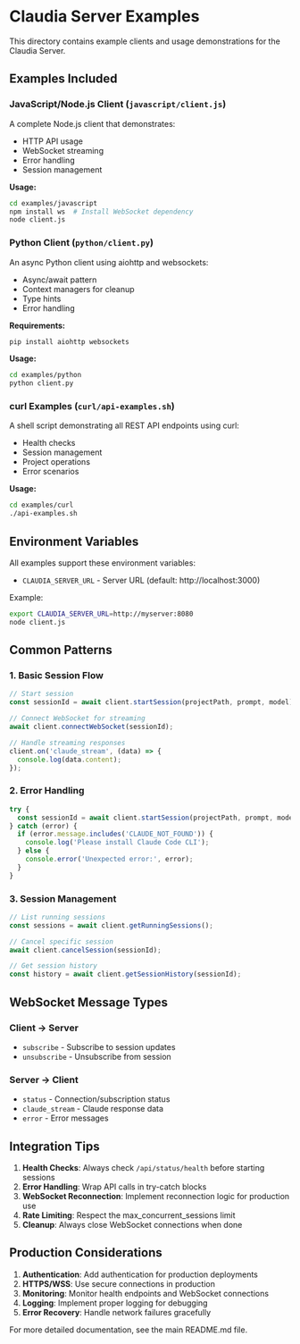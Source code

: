 # Claudia Server Examples

This directory contains example clients and usage demonstrations for the Claudia Server.

## Examples Included

### JavaScript/Node.js Client (`javascript/client.js`)
A complete Node.js client that demonstrates:
- HTTP API usage
- WebSocket streaming
- Error handling
- Session management

**Usage:**
```bash
cd examples/javascript
npm install ws  # Install WebSocket dependency
node client.js
```

### Python Client (`python/client.py`)
An async Python client using aiohttp and websockets:
- Async/await pattern
- Context managers for cleanup
- Type hints
- Error handling

**Requirements:**
```bash
pip install aiohttp websockets
```

**Usage:**
```bash
cd examples/python
python client.py
```

### curl Examples (`curl/api-examples.sh`)
A shell script demonstrating all REST API endpoints using curl:
- Health checks
- Session management
- Project operations
- Error scenarios

**Usage:**
```bash
cd examples/curl
./api-examples.sh
```

## Environment Variables

All examples support these environment variables:

- `CLAUDIA_SERVER_URL` - Server URL (default: http://localhost:3000)

Example:
```bash
export CLAUDIA_SERVER_URL=http://myserver:8080
node client.js
```

## Common Patterns

### 1. Basic Session Flow
```javascript
// Start session
const sessionId = await client.startSession(projectPath, prompt, model);

// Connect WebSocket for streaming
await client.connectWebSocket(sessionId);

// Handle streaming responses
client.on('claude_stream', (data) => {
  console.log(data.content);
});
```

### 2. Error Handling
```javascript
try {
  const sessionId = await client.startSession(projectPath, prompt, model);
} catch (error) {
  if (error.message.includes('CLAUDE_NOT_FOUND')) {
    console.log('Please install Claude Code CLI');
  } else {
    console.error('Unexpected error:', error);
  }
}
```

### 3. Session Management
```javascript
// List running sessions
const sessions = await client.getRunningSessions();

// Cancel specific session
await client.cancelSession(sessionId);

// Get session history
const history = await client.getSessionHistory(sessionId);
```

## WebSocket Message Types

### Client → Server
- `subscribe` - Subscribe to session updates
- `unsubscribe` - Unsubscribe from session

### Server → Client
- `status` - Connection/subscription status
- `claude_stream` - Claude response data
- `error` - Error messages

## Integration Tips

1. **Health Checks**: Always check `/api/status/health` before starting sessions
2. **Error Handling**: Wrap API calls in try-catch blocks
3. **WebSocket Reconnection**: Implement reconnection logic for production use
4. **Rate Limiting**: Respect the max_concurrent_sessions limit
5. **Cleanup**: Always close WebSocket connections when done

## Production Considerations

1. **Authentication**: Add authentication for production deployments
2. **HTTPS/WSS**: Use secure connections in production
3. **Monitoring**: Monitor health endpoints and WebSocket connections
4. **Logging**: Implement proper logging for debugging
5. **Error Recovery**: Handle network failures gracefully

For more detailed documentation, see the main README.md file.